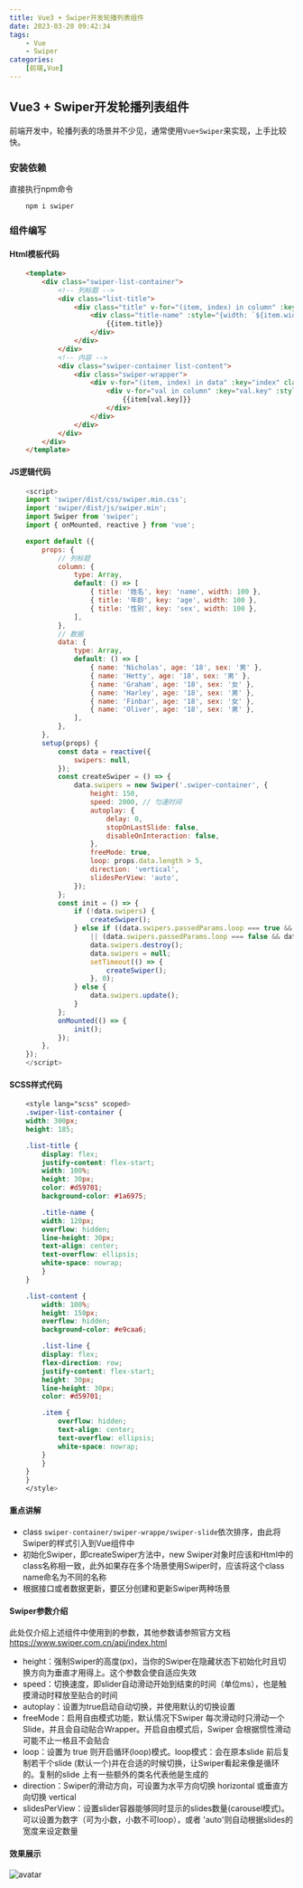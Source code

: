 ```yaml
---
title: Vue3 + Swiper开发轮播列表组件
date: 2023-03-20 09:42:34
tags: 
	- Vue
	- Swiper
categories: 
	[前端,Vue]
---
```


## Vue3 + Swiper开发轮播列表组件

前端开发中，轮播列表的场景并不少见，通常使用`Vue+Swiper`来实现，上手比较快。

### 安装依赖

直接执行npm命令

``` shell
    npm i swiper
```

### 组件编写

#### Html模板代码

``` Html
    <template>
        <div class="swiper-list-container">
            <!-- 列标题 -->
            <div class="list-title">
                <div class="title" v-for="(item, index) in column" :key="index">
                    <div class="title-name" :style="{width: `${item.width}px`}">
                        {{item.title}}
                    </div>
                </div>
            </div>
            <!-- 内容 -->
            <div class="swiper-container list-content">
                <div class="swiper-wrapper">
                    <div v-for="(item, index) in data" :key="index" class="swiper-slide list-line">
                        <div v-for="val in column" :key="val.key" :style="{ width: `${val.width}px` }" class="item">
                            {{item[val.key]}}
                        </div>
                    </div>
                </div>
            </div>
        </div>
    </template>
```

#### JS逻辑代码

```JavaScript
    <script>
    import 'swiper/dist/css/swiper.min.css';
    import 'swiper/dist/js/swiper.min';
    import Swiper from 'swiper';
    import { onMounted, reactive } from 'vue';

    export default ({
        props: {
            // 列标题
            column: {
                type: Array,
                default: () => [
                    { title: '姓名', key: 'name', width: 100 },
                    { title: '年龄', key: 'age', width: 100 },
                    { title: '性别', key: 'sex', width: 100 },
                ],
            },
            // 数据
            data: {
                type: Array,
                default: () => [
                    { name: 'Nicholas', age: '18', sex: '男' },
                    { name: 'Hetty', age: '18', sex: '男' },
                    { name: 'Graham', age: '18', sex: '女' },
                    { name: 'Harley', age: '18', sex: '男' },
                    { name: 'Finbar', age: '18', sex: '女' },
                    { name: 'Oliver', age: '18', sex: '男' },
                ],
            },
        },
        setup(props) {
            const data = reactive({
                swipers: null,
            });
            const createSwiper = () => {
                data.swipers = new Swiper('.swiper-container', {
                    height: 150,
                    speed: 2000, // 匀速时间
                    autoplay: {
                        delay: 0,
                        stopOnLastSlide: false,
                        disableOnInteraction: false,
                    },
                    freeMode: true,
                    loop: props.data.length > 5,
                    direction: 'vertical',
                    slidesPerView: 'auto',
                });
            };
            const init = () => {
                if (!data.swipers) {
                    createSwiper();
                } else if ((data.swipers.passedParams.loop === true && props.data.length <= 5)
                    || (data.swipers.passedParams.loop === false && data.listData.length > 5)) {
                    data.swipers.destroy();
                    data.swipers = null;
                    setTimeout(() => {
                        createSwiper();
                    }, 0);
                } else {
                    data.swipers.update();
                }
            };
            onMounted(() => {
                init();
            });
        },
    });
    </script>
```

#### SCSS样式代码

```CSS
    <style lang="scss" scoped>
    .swiper-list-container {
    width: 300px;
    height: 185;

    .list-title {
        display: flex;
        justify-content: flex-start;
        width: 100%;
        height: 30px;
        color: #d59701;
        background-color: #1a6975;

        .title-name {
        width: 120px;
        overflow: hidden;
        line-height: 30px;
        text-align: center;
        text-overflow: ellipsis;
        white-space: nowrap;
        }
    }

    .list-content {
        width: 100%;
        height: 150px;
        overflow: hidden;
        background-color: #e9caa6;

        .list-line {
        display: flex;
        flex-direction: row;
        justify-content: flex-start;
        height: 30px;
        line-height: 30px;
        color: #d59701;

        .item {
            overflow: hidden;
            text-align: center;
            text-overflow: ellipsis;
            white-space: nowrap;
        }
        }
    }
    }
    </style>
```

#### 重点讲解

- class `swiper-container/swiper-wrappe/swiper-slide`依次排序，由此将Swiper的样式引入到Vue组件中
- 初始化Swiper，即createSwiper方法中，new Swiper对象时应该和Html中的class名称相一致，此外如果存在多个场景使用Swiper时，应该将这个class name命名为不同的名称
- 根据接口或者数据更新，要区分创建和更新Swiper两种场景

#### Swiper参数介绍

此处仅介绍上述组件中使用到的参数，其他参数请参照官方文档
<https://www.swiper.com.cn/api/index.html>

- height：强制Swiper的高度(px)，当你的Swiper在隐藏状态下初始化时且切换方向为垂直才用得上。这个参数会使自适应失效
- speed：切换速度，即slider自动滑动开始到结束的时间（单位ms），也是触摸滑动时释放至贴合的时间
- autoplay：设置为true启动自动切换，并使用默认的切换设置
- freeMode：启用自由模式功能，默认情况下Swiper 每次滑动时只滑动一个Slide，并且会自动贴合Wrapper。开启自由模式后，Swiper 会根据惯性滑动可能不止一格且不会贴合
- loop：设置为 true 则开启循环(loop)模式。loop模式：会在原本slide 前后复制若干个slide (默认一个)并在合适的时候切换，让Swiper看起来像是循环的。复制的slide 上有一些额外的类名代表他是生成的
- direction：Swiper的滑动方向，可设置为水平方向切换 horizontal 或垂直方向切换 vertical
- slidesPerView：设置slider容器能够同时显示的slides数量(carousel模式)。可以设置为数字（可为小数，小数不可loop），或者 'auto'则自动根据slides的宽度来设定数量

#### 效果展示

![avatar](https://pic.imgdb.cn/item/6417ee7fa682492fcc66a2c9.gif)
